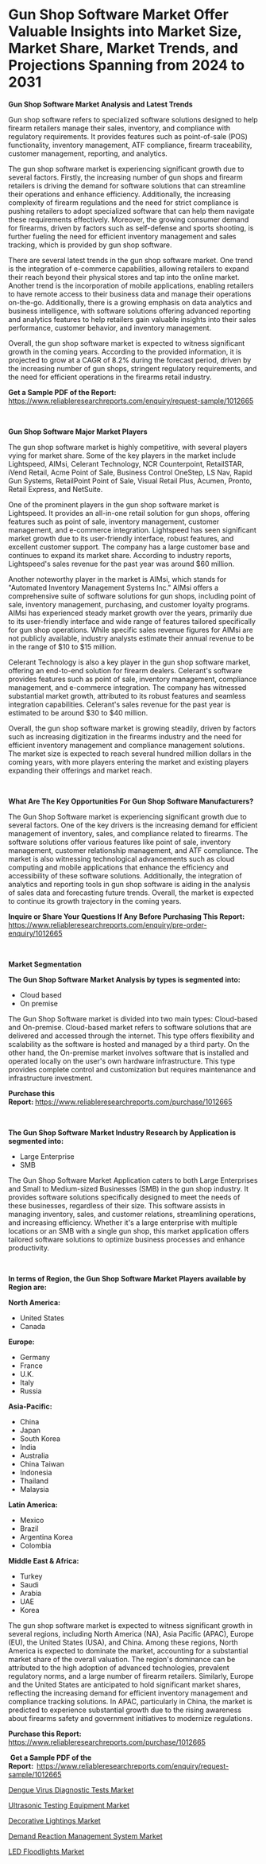<p><h1>Gun Shop Software Market Offer Valuable Insights into Market Size, Market Share, Market Trends, and Projections Spanning from 2024 to 2031</h1></p><p><strong>Gun Shop Software Market Analysis and Latest Trends</strong></p>
<p><p>Gun shop software refers to specialized software solutions designed to help firearm retailers manage their sales, inventory, and compliance with regulatory requirements. It provides features such as point-of-sale (POS) functionality, inventory management, ATF compliance, firearm traceability, customer management, reporting, and analytics.</p><p>The gun shop software market is experiencing significant growth due to several factors. Firstly, the increasing number of gun shops and firearm retailers is driving the demand for software solutions that can streamline their operations and enhance efficiency. Additionally, the increasing complexity of firearm regulations and the need for strict compliance is pushing retailers to adopt specialized software that can help them navigate these requirements effectively. Moreover, the growing consumer demand for firearms, driven by factors such as self-defense and sports shooting, is further fueling the need for efficient inventory management and sales tracking, which is provided by gun shop software.</p><p>There are several latest trends in the gun shop software market. One trend is the integration of e-commerce capabilities, allowing retailers to expand their reach beyond their physical stores and tap into the online market. Another trend is the incorporation of mobile applications, enabling retailers to have remote access to their business data and manage their operations on-the-go. Additionally, there is a growing emphasis on data analytics and business intelligence, with software solutions offering advanced reporting and analytics features to help retailers gain valuable insights into their sales performance, customer behavior, and inventory management.</p><p>Overall, the gun shop software market is expected to witness significant growth in the coming years. According to the provided information, it is projected to grow at a CAGR of 8.2% during the forecast period, driven by the increasing number of gun shops, stringent regulatory requirements, and the need for efficient operations in the firearms retail industry.</p></p>
<p><strong>Get a Sample PDF of the Report:&nbsp;</strong> <a href="https://www.reliableresearchreports.com/enquiry/request-sample/1012665">https://www.reliableresearchreports.com/enquiry/request-sample/1012665</a></p>
<p>&nbsp;</p>
<p><strong>Gun Shop Software Major Market Players</strong></p>
<p><p>The gun shop software market is highly competitive, with several players vying for market share. Some of the key players in the market include Lightspeed, AIMsi, Celerant Technology, NCR Counterpoint, RetailSTAR, iVend Retail, Acme Point of Sale, Business Control OneStep, LS Nav, Rapid Gun Systems, RetailPoint Point of Sale, Visual Retail Plus, Acumen, Pronto, Retail Express, and NetSuite.</p><p>One of the prominent players in the gun shop software market is Lightspeed. It provides an all-in-one retail solution for gun shops, offering features such as point of sale, inventory management, customer management, and e-commerce integration. Lightspeed has seen significant market growth due to its user-friendly interface, robust features, and excellent customer support. The company has a large customer base and continues to expand its market share. According to industry reports, Lightspeed's sales revenue for the past year was around $60 million.</p><p>Another noteworthy player in the market is AIMsi, which stands for "Automated Inventory Management Systems Inc." AIMsi offers a comprehensive suite of software solutions for gun shops, including point of sale, inventory management, purchasing, and customer loyalty programs. AIMsi has experienced steady market growth over the years, primarily due to its user-friendly interface and wide range of features tailored specifically for gun shop operations. While specific sales revenue figures for AIMsi are not publicly available, industry analysts estimate their annual revenue to be in the range of $10 to $15 million.</p><p>Celerant Technology is also a key player in the gun shop software market, offering an end-to-end solution for firearm dealers. Celerant's software provides features such as point of sale, inventory management, compliance management, and e-commerce integration. The company has witnessed substantial market growth, attributed to its robust features and seamless integration capabilities. Celerant's sales revenue for the past year is estimated to be around $30 to $40 million.</p><p>Overall, the gun shop software market is growing steadily, driven by factors such as increasing digitization in the firearms industry and the need for efficient inventory management and compliance management solutions. The market size is expected to reach several hundred million dollars in the coming years, with more players entering the market and existing players expanding their offerings and market reach.</p></p>
<p>&nbsp;</p>
<p><strong>What Are The Key Opportunities For Gun Shop Software Manufacturers?</strong></p>
<p><p>The Gun Shop Software market is experiencing significant growth due to several factors. One of the key drivers is the increasing demand for efficient management of inventory, sales, and compliance related to firearms. The software solutions offer various features like point of sale, inventory management, customer relationship management, and ATF compliance. The market is also witnessing technological advancements such as cloud computing and mobile applications that enhance the efficiency and accessibility of these software solutions. Additionally, the integration of analytics and reporting tools in gun shop software is aiding in the analysis of sales data and forecasting future trends. Overall, the market is expected to continue its growth trajectory in the coming years.</p></p>
<p><strong>Inquire or Share Your Questions If Any Before Purchasing This Report:</strong> <a href="https://www.reliableresearchreports.com/enquiry/pre-order-enquiry/1012665">https://www.reliableresearchreports.com/enquiry/pre-order-enquiry/1012665</a></p>
<p>&nbsp;</p>
<p><strong>Market Segmentation</strong></p>
<p><strong>The Gun Shop Software Market Analysis by types is segmented into:</strong></p>
<p><ul><li>Cloud based</li><li>On premise</li></ul></p>
<p><p>The Gun Shop Software market is divided into two main types: Cloud-based and On-premise. Cloud-based market refers to software solutions that are delivered and accessed through the internet. This type offers flexibility and scalability as the software is hosted and managed by a third party. On the other hand, the On-premise market involves software that is installed and operated locally on the user's own hardware infrastructure. This type provides complete control and customization but requires maintenance and infrastructure investment.</p></p>
<p><strong>Purchase this Report:&nbsp;</strong><a href="https://www.reliableresearchreports.com/purchase/1012665">https://www.reliableresearchreports.com/purchase/1012665</a></p>
<p>&nbsp;</p>
<p><strong>The Gun Shop Software Market Industry Research by Application is segmented into:</strong></p>
<p><ul><li>Large Enterprise</li><li>SMB</li></ul></p>
<p><p>The Gun Shop Software Market Application caters to both Large Enterprises and Small to Medium-sized Businesses (SMB) in the gun shop industry. It provides software solutions specifically designed to meet the needs of these businesses, regardless of their size. This software assists in managing inventory, sales, and customer relations, streamlining operations, and increasing efficiency. Whether it's a large enterprise with multiple locations or an SMB with a single gun shop, this market application offers tailored software solutions to optimize business processes and enhance productivity.</p></p>
<p>&nbsp;</p>
<p><strong>In terms of Region, the Gun Shop Software Market Players available by Region are:</strong></p>
<p>
    <p> <strong> North America: </strong>
        <ul>
            <li>United States</li>
            <li>Canada</li>
        </ul>
        </p> 
    <p> <strong> Europe: </strong>
        <ul>
            <li>Germany</li>
            <li>France</li>
            <li>U.K.</li>
            <li>Italy</li>
            <li>Russia</li>
        </ul>
        </p> 
    <p> <strong> Asia-Pacific: </strong>
        <ul>
            <li>China</li>
            <li>Japan</li>
            <li>South Korea</li>
            <li>India</li>
            <li>Australia</li>
            <li>China Taiwan</li>
            <li>Indonesia</li>
            <li>Thailand</li>
            <li>Malaysia</li>
        </ul>
        </p> 
    <p> <strong> Latin America: </strong>
        <ul>
            <li>Mexico</li>
            <li>Brazil</li>
            <li>Argentina Korea</li>
            <li>Colombia</li>
        </ul>
        </p> 
    <p> <strong> Middle East & Africa: </strong>
        <ul>
            <li>Turkey</li>
            <li>Saudi</li>
            <li>Arabia</li>
            <li>UAE</li>
            <li>Korea</li>
        </ul>
    </p>
    </p>
<p><p>The gun shop software market is expected to witness significant growth in several regions, including North America (NA), Asia Pacific (APAC), Europe (EU), the United States (USA), and China. Among these regions, North America is expected to dominate the market, accounting for a substantial market share of the overall valuation. The region's dominance can be attributed to the high adoption of advanced technologies, prevalent regulatory norms, and a large number of firearm retailers. Similarly, Europe and the United States are anticipated to hold significant market shares, reflecting the increasing demand for efficient inventory management and compliance tracking solutions. In APAC, particularly in China, the market is predicted to experience substantial growth due to the rising awareness about firearms safety and government initiatives to modernize regulations.</p></p>
<p><strong>Purchase this Report: </strong><a href="https://www.reliableresearchreports.com/purchase/1012665">https://www.reliableresearchreports.com/purchase/1012665</a></p>
<p>&nbsp;<strong>Get a Sample PDF of the Report:&nbsp;&nbsp;</strong><a href="https://www.reliableresearchreports.com/enquiry/request-sample/1012665">https://www.reliableresearchreports.com/enquiry/request-sample/1012665</a></p>
<p><strong></strong></p>
<p><p><a href="https://github.com/violetap1969/Market-Research-Report-List-1/blob/main/dengue-virus-diagnostic-tests-market.md">Dengue Virus Diagnostic Tests Market</a></p><p><a href="https://www.linkedin.com/pulse/ultrasonic-testing-equipment-market-size-2024-2031-global-znulf?trackingId=C8chyr0zS1%2B7%2B4giiB49Og%3D%3D">Ultrasonic Testing Equipment Market</a></p><p><a href="https://www.linkedin.com/pulse/decorative-lightings-market-offer-valuable-insights-size-mih9c?trackingId=xsr%2FlLojQmiBr3620Emh3g%3D%3D">Decorative Lightings Market</a></p><p><a href="https://github.com/jlrg110/Market-Research-Report-List-1/blob/main/demand-reaction-management-system-market.md">Demand Reaction Management System Market</a></p><p><a href="https://www.linkedin.com/pulse/global-led-floodlights-market-size-trends-insights-projections-xccac?trackingId=rajTeXYMQpWKNW1bB4XR1w%3D%3D">LED Floodlights Market</a></p></p>